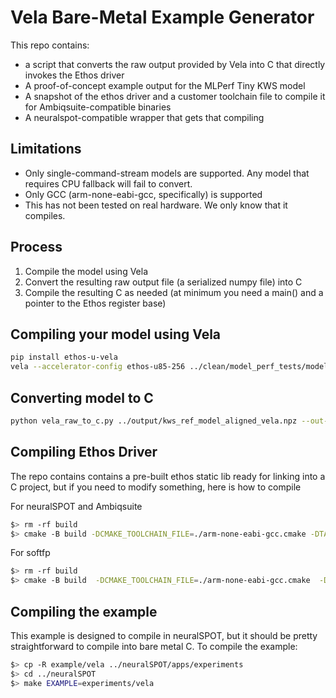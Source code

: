 # Vela Bare-Metal Example Generator
This repo contains:
- a script that converts the raw output provided by Vela into C that directly invokes the Ethos driver
- A proof-of-concept example output for the MLPerf Tiny KWS model
- A snapshot of the ethos driver and a customer toolchain file to compile it for Ambiqsuite-compatible binaries
- A neuralspot-compatible wrapper that gets that compiling

## Limitations
- Only single-command-stream models are supported. Any model that requires CPU fallback will fail to convert.
- Only GCC (arm-none-eabi-gcc, specifically) is supported
- This has not been tested on real hardware. We only know that it compiles.

## Process
1. Compile the model using Vela
2. Convert the resulting raw output file (a serialized numpy file) into C
3. Compile the resulting C as needed (at minimum you need a main() and a pointer to the Ethos register base)

## Compiling your model using Vela
```bash
pip install ethos-u-vela
vela --accelerator-config ethos-u85-256 ../clean/model_perf_tests/models/kws/kws_ref_model_aligned.tflite --output-format raw
```

## Converting model to C
```bash
python vela_raw_to_c.py ../output/kws_ref_model_aligned_vela.npz --out-dir . --prefix foo
```

## Compiling Ethos Driver
The repo contains contains a pre-built ethos static lib ready for linking into a C project, but if you need to modify something, here is how to compile

For neuralSPOT and Ambiqsuite
```bash
$> rm -rf build
$> cmake -B build -DCMAKE_TOOLCHAIN_FILE=./arm-none-eabi-gcc.cmake -DTARGET_CPU=cortex-m55 -DETHOSU_TARGET_NPU_CONFIG=ethos-u85-256 -DCMSIS_PATH=../../neuralSPOT/extern/CMSIS/CMSIS_5-5.9.0 && cmake --build build -j
```

For softfp
```bash
$> rm -rf build
$> cmake -B build  -DCMAKE_TOOLCHAIN_FILE=./arm-none-eabi-gcc.cmake  -DTARGET_CPU=cortex-m55+nofp  -DETHOSU_TARGET_NPU_CONFIG=ethos-u85-256  -DCMSIS_PATH=../../clean/neuralSPOT/extern/CMSIS/CMSIS_5-5.9.0 && cmake --build build -j
```


## Compiling the example
This example is designed to compile in neuralSPOT, but it should be pretty straightforward to compile into bare metal C.
To compile the example:
```bash
$> cp -R example/vela ../neuralSPOT/apps/experiments
$> cd ../neuralSPOT
$> make EXAMPLE=experiments/vela
